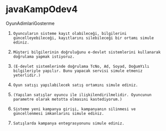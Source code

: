 # javaKampOdev4
OyunAdimlariGosterme

1.     Oyuncuların sisteme kayıt olabileceği, bilgilerini güncelleyebileceği, kayıtlarını silebileceği bir ortamı simule ediniz. 
2.     Müşteri bilgilerinin doğruluğunu e-devlet sistemlerini kullanarak doğrulama yapmak istiyoruz. 
3.     (E-devlet sistemlerinde doğrulama TcNo, Ad, Soyad, DoğumYılı bilgileriyle yapılır. Bunu yapacak servisi simule etmeniz yeterlidir.)

2.     Oyun satışı yapılabilecek satış ortamını simule ediniz.
3.     (Yapılan satışlar oyuncu ile ilişkilendirilmelidir. Oyuncunun parametre olarak metotta olmasını kastediyorum.)

3.     Sisteme yeni kampanya girişi, kampanyanın silinmesi ve güncellenmesi imkanlarını simule ediniz.

4.     Satışlarda kampanya entegrasyonunu simule ediniz.
